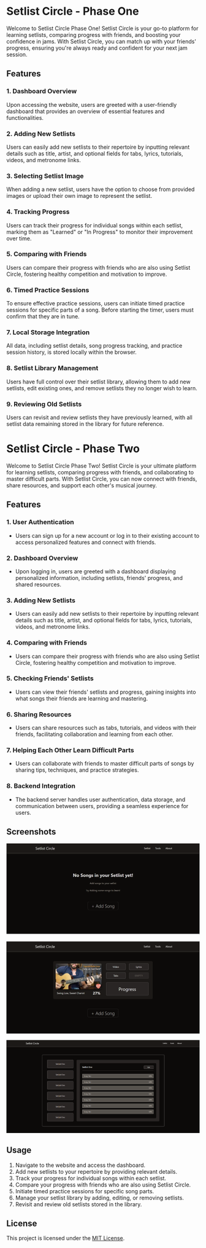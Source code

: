 # Setlist Circle - Phase One

Welcome to Setlist Circle Phase One! Setlist Circle is your go-to platform for learning setlists, comparing progress with friends, and boosting your confidence in jams. With Setlist Circle, you can match up with your friends' progress, ensuring you're always ready and confident for your next jam session.

## Features

### 1. Dashboard Overview

Upon accessing the website, users are greeted with a user-friendly dashboard that provides an overview of essential features and functionalities.

### 2. Adding New Setlists

Users can easily add new setlists to their repertoire by inputting relevant details such as title, artist, and optional fields for tabs, lyrics, tutorials, videos, and metronome links.

### 3. Selecting Setlist Image

When adding a new setlist, users have the option to choose from provided images or upload their own image to represent the setlist.

### 4. Tracking Progress

Users can track their progress for individual songs within each setlist, marking them as "Learned" or "In Progress" to monitor their improvement over time.

### 5. Comparing with Friends

Users can compare their progress with friends who are also using Setlist Circle, fostering healthy competition and motivation to improve.

### 6. Timed Practice Sessions

To ensure effective practice sessions, users can initiate timed practice sessions for specific parts of a song. Before starting the timer, users must confirm that they are in tune.

### 7. Local Storage Integration

All data, including setlist details, song progress tracking, and practice session history, is stored locally within the browser.

### 8. Setlist Library Management

Users have full control over their setlist library, allowing them to add new setlists, edit existing ones, and remove setlists they no longer wish to learn.

### 9. Reviewing Old Setlists

Users can revisit and review setlists they have previously learned, with all setlist data remaining stored in the library for future reference.

# Setlist Circle - Phase Two

Welcome to Setlist Circle Phase Two! Setlist Circle is your ultimate platform for learning setlists, comparing progress with friends, and collaborating to master difficult parts. With Setlist Circle, you can now connect with friends, share resources, and support each other's musical journey.

## Features

### 1. User Authentication

- Users can sign up for a new account or log in to their existing account to access personalized features and connect with friends.

### 2. Dashboard Overview

- Upon logging in, users are greeted with a dashboard displaying personalized information, including setlists, friends' progress, and shared resources.

### 3. Adding New Setlists

- Users can easily add new setlists to their repertoire by inputting relevant details such as title, artist, and optional fields for tabs, lyrics, tutorials, videos, and metronome links.

### 4. Comparing with Friends

- Users can compare their progress with friends who are also using Setlist Circle, fostering healthy competition and motivation to improve.

### 5. Checking Friends' Setlists

- Users can view their friends' setlists and progress, gaining insights into what songs their friends are learning and mastering.

### 6. Sharing Resources

- Users can share resources such as tabs, tutorials, and videos with their friends, facilitating collaboration and learning from each other.

### 7. Helping Each Other Learn Difficult Parts

- Users can collaborate with friends to master difficult parts of songs by sharing tips, techniques, and practice strategies.

### 8. Backend Integration

- The backend server handles user authentication, data storage, and communication between users, providing a seamless experience for users.

## Screenshots

![alt text](./public/image.png)

![alt text](./public/image-2.png)

![alt text](./public/image-3.png)

## Usage

1. Navigate to the website and access the dashboard.
2. Add new setlists to your repertoire by providing relevant details.
3. Track your progress for individual songs within each setlist.
4. Compare your progress with friends who are also using Setlist Circle.
5. Initiate timed practice sessions for specific song parts.
6. Manage your setlist library by adding, editing, or removing setlists.
7. Revisit and review old setlists stored in the library.

## License

This project is licensed under the [MIT License](LICENSE).

